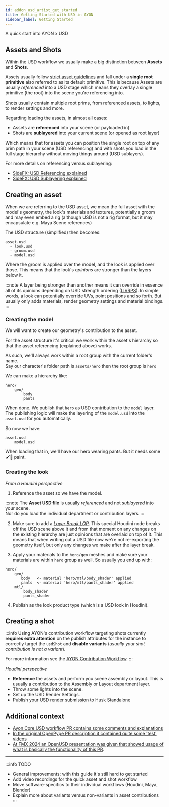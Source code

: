 ```yaml
---
id: addon_usd_artist_get_started
title: Getting Started with USD in AYON
sidebar_label: Getting Started
---
```


A quick start into AYON x USD

## Assets and Shots

Within the USD workflow we usually make a big distinction between **Assets** and **Shots**.

Assets usually follow [strict asset guidelines](addon_usd_artist_usd_intro.md#usd-asset-structure-guidelines) and fall under a **single root primitive** also referred to as its default primitive. 
This is because Assets are usually *referenced* into a USD stage which means they overlay a single primitive (the root) into the scene you're referencing into.

Shots usually contain multiple root prims, from referenced assets, to lights, to render settings and more.

Regarding loading the assets, in almost all cases:

- Assets are **referenced** into your scene (or payloaded in)
- Shots are **sublayered** into your current scene (or opened as root layer)

Which means that for assets you can position the single root on top of any prim path in your scene (USD referencing) and with shots you load in the full stage hierarchy without moving things around (USD sublayers).

For more details on referencing versus sublayering:

- [SideFX: USD Referencing explained](https://www.sidefx.com/docs/houdini/solaris/usd.html#referencing)
- [SideFX: USD Sublayering explained](https://www.sidefx.com/docs/houdini/nodes/lop/sublayer.html#sublyrdetails)

## Creating an asset

When we are referring to the USD asset, we mean the full asset with the model's geometry, the look's materials and textures, potentially a groom and may even embed a rig (although USD is not a rig format, but it may encapsulate e.g. Maya Scene references) 

The USD structure (simplified) then becomes:

```
asset.usd
  - look.usd
  - groom.usd
  - model.usd
```
Where the groom is applied over the model, and the look is applied over those.
This means that the look's _opinions_ are stronger than the layers below it.

:::note
A layer being stronger than another means it can override in essence all of its opinions depending on USD strength ordering ([LIVRPS](https://remedy-entertainment.github.io/USDBook/terminology/LIVRPS.html)). In simple words, a look can potentially override UVs, point positions and so forth. But usually only adds materials, render geometry settings and material bindings.
:::

### Creating the model

We will want to create our geometry's contribution to the asset.

For the asset structure it's critical we work within the asset's hierarchy so that the asset referencing (explained above) works.

As such, we'll always work within a root group with the current folder's name.  
Say our character's folder path is `assets/hero` then the root group is `hero`

We can make a hierarchy like:
```
hero/
    geo/
        body
        pants
```
 
When done. We publish that `hero` as USD contribution to the `model` layer.
The publishing logic will make the layering of the `model.usd` into the `asset.usd` for you automatically.

So now we have:
```
asset.usd
    model.usd
```

When loading that in, we'll have our hero wearing pants. But it needs some 🖌️🎨 paint.

### Creating the look

_From a Houdini perspective_

1. Reference the asset so we have the model.


:::note
The **Asset USD file** is usually _referenced_ and not _sublayered_ into your scene.  
Nor do you load the individual department or contribution layers.
:::

2. Make sure to add a _[Layer Break LOP](addon_usd_artist_houdini_workflow.md#layer-break)_. This special Houdini node breaks off the USD scene above it and from that moment on any changes on the existing hierarchy are just opinions that are overlaid on top of it. This means that when writing out a USD file now we're not re-exporting the geometry itself, but only any changes we make after the layer break.

3. Apply your materials to the `hero/geo` meshes and make sure your materials are within `hero` group as well. So usually you end up with:
```
hero/
    geo/
       body   <- material 'hero/mtl/body_shader' applied
       pants  <- material 'hero/mtl/pants_shader' applied
    mtl/
        body_shader
        pants_shader
```

4. Publish as the look product type (which is a USD look in Houdini).

## Creating a shot

:::info
Using AYON's contribution workflow targeting shots currently **requires extra
attention** on the publish attributes for the instance to correctly target the
`usdShot` and **disable variants** (_usually your shot contribution is not a variant_).

For more information see the [AYON Contribution Workflow](addon_usd_artist_contribution_workflow.md#shot-contribution-to-usdshot).
:::

_Houdini perspective_

- **Reference** the assets and perform you scene assembly or layout. This is usually a contribution to the Assembly or Layout department layer.
- Throw some lights into the scene.
- Set up the USD Render Settings.
- Publish your USD render submission to Husk Standalone

## Additional context

- [Ayon Core USD workflow PR contains some comments and explanations](https://github.com/ynput/ayon-core/pull/295)
- [In the original OpenPype PR description it contained quite some 'test' videos](https://github.com/ynput/OpenPype/pull/5925#issue-1995346181)
- [At FMX 2024 an OpenUSD presentation was given that showed usage of what is basically the functionality of this PR](https://www.youtube.com/watch?v=1KqrIRCi_EQ).

---

:::info TODO
- General improvements; with this guide it's still hard to get started
- Add video recordings for the quick asset and shot workflow
- Move software-specifics to their individual workflows (Houdini, Maya, Blender)
- Explain more about variants versus non-variants in asset contributions
:::
